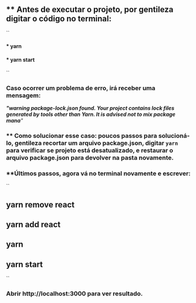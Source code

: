 ## ** Antes de executar o projeto, por gentileza digitar o código no terminal:
``
#### * yarn
#### * yarn start
``

### Caso ocorrer um problema de erro, irá receber uma mensagem:
_**"warning package-lock.json found. Your project contains lock files generated by tools other than Yarn. It is advised not to mix package mana**"_

### ** Como solucionar esse caso: poucos passos para solucioná-lo, gentileza recortar um arquivo package.json, digitar ``yarn`` para verificar se projeto está desatualizado, e restaurar o arquivo package.json para devolver na pasta novamente.

### **Últimos passos, agora vá no terminal novamente e escrever:
``
## yarn remove react
## yarn add react
## yarn
## yarn start
``

### Abrir http://localhost:3000 para ver resultado.
